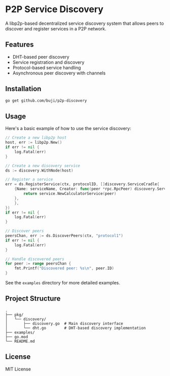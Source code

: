 # P2P Service Discovery

A libp2p-based decentralized service discovery system that allows peers to discover and register services in a P2P network.

## Features

- DHT-based peer discovery
- Service registration and discovery
- Protocol-based service handling
- Asynchronous peer discovery with channels

## Installation

```bash
go get github.com/buji/p2p-discovery
```

## Usage

Here's a basic example of how to use the service discovery:

```go
// Create a new libp2p host
host, err := libp2p.New()
if err != nil {
    log.Fatal(err)
}

// Create a new discovery service
ds := discovery.WithNode(host)

// Register a service
err = ds.RegisterService(ctx, protocolID, []discovery.ServiceCradle{
    {Name: serviceName, Creator: func(peer *rpc.RpcPeer) discovery.ServiceHandler {
        return service.NewCalculatorService(peer)
    },
    },
})
if err != nil {
    log.Fatal(err)
}

// Discover peers
peersChan, err := ds.DiscoverPeers(ctx, "protocol1")
if err != nil {
    log.Fatal(err)
}

// Handle discovered peers
for peer := range peersChan {
    fmt.Printf("Discovered peer: %s\n", peer.ID)
}
```

See the `examples` directory for more detailed examples.

## Project Structure

```
.
├── pkg/
│   └── discovery/
│       ├── discovery.go  # Main discovery interface
│       └── dht.go        # DHT-based discovery implementation
├── examples/
├── go.mod
└── README.md
```

## License

MIT License 